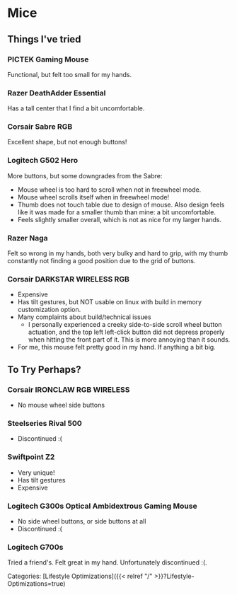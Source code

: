 # Mice

## Things I've tried

### PICTEK Gaming Mouse

Functional, but felt too small for my hands.

### Razer DeathAdder Essential

Has a tall center that I find a bit uncomfortable.

### Corsair Sabre RGB

Excellent shape, but not enough buttons!

### Logitech G502 Hero

More buttons, but some downgrades from the Sabre:

 - Mouse wheel is too hard to scroll when not in freewheel mode.
 - Mouse wheel scrolls itself when in freewheel mode!
 - Thumb does not touch table due to design of mouse.
   Also design feels like it was made for a smaller thumb than mine: a bit
   uncomfortable.
 - Feels slightly smaller overall, which is not as nice for my larger hands.

### Razer Naga

Felt so wrong in my hands, both very bulky and hard to grip, with my thumb
constantly not finding a good position due to the grid of buttons.

### Corsair DARKSTAR WIRELESS RGB

 - Expensive
 - Has tilt gestures, but NOT usable on linux with build in memory customization
   option.
 - Many complaints about build/technical issues
    - I personally experienced a creeky side-to-side scroll wheel button
      actuation, and the top left left-click button did not depress properly
      when hitting the front part of it.
      This is more annoying than it sounds.
 - For me, this mouse felt pretty good in my hand.  If anything a bit big.

## To Try Perhaps?

### Corsair IRONCLAW RGB WIRELESS

 - No mouse wheel side buttons

### Steelseries Rival 500 

 - Discontinued :(

### Swiftpoint Z2

 - Very unique!
 - Has tilt gestures
 - Expensive

### Logitech G300s Optical Ambidextrous Gaming Mouse

 - No side wheel buttons, or side buttons at all
 - Discontinued :(

### Logitech G700s

Tried a friend's.  Felt great in my hand.  Unfortunately discontinued :(.

Categories: [Lifestyle Optimizations]({{< relref "/" >}}?Lifestyle-Optimizations=true)
